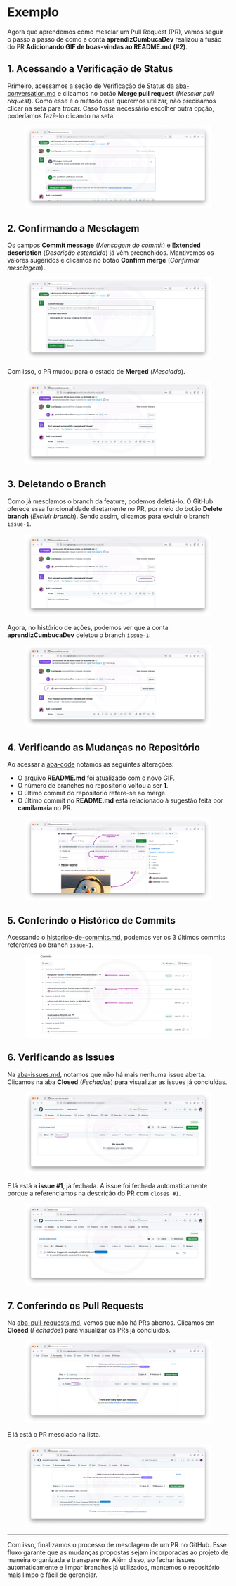 # Exemplo

Agora que aprendemos como mesclar um Pull Request (PR), vamos seguir o passo a passo de como a conta **aprendizCumbucaDev** realizou a fusão do PR **Adicionando GIF de boas-vindas ao README.md (#2)**.

## 1. Acessando a Verificação de Status

Primeiro, acessamos a seção de Verificação de Status da [aba-conversation.md](../pagina-do-pr/aba-conversation.md "mention") e clicamos no botão **Merge pull request** (_Mesclar pull request_). Como esse é o método que queremos utilizar, não precisamos clicar na seta para trocar. Caso fosse necessário escolher outra opção, poderíamos fazê-lo clicando na seta.

<figure><img src="../../.gitbook/assets/146 merge PR.png" alt=""><figcaption></figcaption></figure>

## 2. Confirmando a Mesclagem

Os campos **Commit message** (_Mensagem do commit_) e **Extended description** (_Descrição estendida_) já vêm preenchidos. Mantivemos os valores sugeridos e clicamos no botão **Confirm merge** (_Confirmar mesclagem_).

<figure><img src="../../.gitbook/assets/147 merge PR 2.png" alt=""><figcaption></figcaption></figure>

Com isso, o PR mudou para o estado de **Merged** (_Mesclado_).

<figure><img src="../../.gitbook/assets/148 merge PR 3.png" alt=""><figcaption></figcaption></figure>

## 3. Deletando o Branch

Como já mesclamos o branch da feature, podemos deletá-lo. O GitHub oferece essa funcionalidade diretamente no PR, por meio do botão **Delete branch** (_Excluir branch_). Sendo assim, clicamos para excluir o branch `issue-1`.

<figure><img src="../../.gitbook/assets/149 merge PR 4.png" alt=""><figcaption></figcaption></figure>

Agora, no histórico de ações, podemos ver que a conta **aprendizCumbucaDev** deletou o branch `issue-1`.

<figure><img src="../../.gitbook/assets/150 merge PR 5.png" alt=""><figcaption></figcaption></figure>

## 4. Verificando as Mudanças no Repositório

Ao acessar a [aba-code](../../dia-6-tudo-sobre-repositorios/aba-code/ "mention") notamos as seguintes alterações:

* O arquivo **README.md** foi atualizado com o novo GIF.
* O número de branches no repositório voltou a ser **1**.
* O último commit do repositório refere-se ao merge.
* O último commit no **README.md** está relacionado à sugestão feita por **camilamaia** no PR.

<figure><img src="../../.gitbook/assets/151 merge PR 6.png" alt=""><figcaption></figcaption></figure>

## 5. Conferindo o Histórico de Commits

Acessando o [historico-de-commits.md](../../dia-6-tudo-sobre-repositorios/aba-code-pagina-principal-do-repositorio/historico-de-commits.md "mention"), podemos ver os 3 últimos commits referentes ao branch `issue-1`.

<figure><img src="../../.gitbook/assets/152 merge PR 7.png" alt=""><figcaption></figcaption></figure>

## 6. Verificando as Issues

Na [aba-issues.md](../../dia-8-minha-primeira-issue/aba-issues.md "mention"), notamos que não há mais nenhuma issue aberta. Clicamos na aba **Closed** (_Fechadas_) para visualizar as issues já concluídas.

<figure><img src="../../.gitbook/assets/153 merge PR 8.png" alt=""><figcaption></figcaption></figure>

E lá está a **issue #1**, já fechada. A issue foi fechada automaticamente porque a referenciamos na descrição do PR com `closes #1`.

<figure><img src="../../.gitbook/assets/154 merge PR 9.png" alt=""><figcaption></figcaption></figure>

## 7. Conferindo os Pull Requests

Na [aba-pull-requests.md](../aba-pull-requests.md "mention"), vemos que não há PRs abertos. Clicamos em **Closed** (_Fechados_) para visualizar os PRs já concluídos.

<figure><img src="../../.gitbook/assets/155 merge PR 10.png" alt=""><figcaption></figcaption></figure>

E lá está o PR mesclado na lista.

<figure><img src="../../.gitbook/assets/156 merge PR 11 (1).png" alt=""><figcaption></figcaption></figure>

***

Com isso, finalizamos o processo de mesclagem de um PR no GitHub. Esse fluxo garante que as mudanças propostas sejam incorporadas ao projeto de maneira organizada e transparente. Além disso, ao fechar issues automaticamente e limpar branches já utilizados, mantemos o repositório mais limpo e fácil de gerenciar.&#x20;

